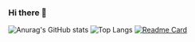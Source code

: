### Hi there 👋

<!--
**prince26ayush/prince26ayush** is a ✨ _special_ ✨ repository because its `README.md` (this file) appears on your GitHub profile.

Here are some ideas to get you started:

- 🔭 I’m currently working on scanotics
- 🌱 I’m currently learning machine learning
- 👯 I’m looking to collaborate on ...
- 🤔 I’m looking for help with guatam yadav
- 💬 Ask me about front end
- 📫 How to reach me: prince26ayush@gmail.com
- 😄 Pronouns: ...
- ⚡ Fun fact: ...
-->
![Anurag's GitHub stats](https://github-readme-stats.vercel.app/api?username=prince26ayush&hide=stars,prs&show_icons=true&theme=merko)
![Top Langs](https://github-readme-stats.vercel.app/api/top-langs/?username=prince26ayush&show_icons=true&theme=merko)
[![Readme Card](https://github-readme-stats.vercel.app/api/pin/?username=prince26ayush&repo=github-readme-stats)](https://github.com/anuraghazra/github-readme-stats)


